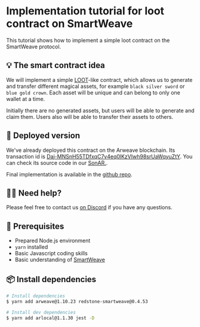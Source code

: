 # Implementation tutorial for loot contract on SmartWeave

This tutorial shows how to implement a simple loot contract on the SmartWeave protocol.

## 💡 The smart contract idea

We will implement a simple [LOOT](https://www.lootproject.com/)-like contract, which allows us to generate and transfer different magical assets, for example `black silver sword` or `blue gold crown`. Each asset will be unique and can belong to only one wallet at a time.

Initially there are no generated assets, but users will be able to generate and claim them.
Users also will be able to transfer their assets to others.

## 🚀 Deployed version

We've already deployed this contract on the Arweave blockchain. Its transaction id is [Daj-MNSnH55TDfxqC7v4eq0lKzVIwh98srUaWqyuZtY](https://scanner.redstone.tools/#/app/contract/Daj-MNSnH55TDfxqC7v4eq0lKzVIwh98srUaWqyuZtY). You can check its source code in our [SonAR.](https://sonar.redstone.tools/#/app/contract/Daj-MNSnH55TDfxqC7v4eq0lKzVIwh98srUaWqyuZtY#code).

Final implementation is available in the [github repo](https://github.com/redstone-finance/redstone-academy/tree/main/redstone-academy-loot).

## 🙋‍♂️ Need help?

Please feel free to contact us [on Discord](https://redstone.finance/discord) if you have any questions.

## 🧰 Prerequisites

- Prepared Node.js environment
- `yarn` installed
- Basic Javascript coding skills
- Basic understanding of [SmartWeave](https://www.npmjs.com/package/redstone-smartweave)

## 📦 Install dependencies

```bash
# Install dependencies
$ yarn add arweave@1.10.23 redstone-smartweave@0.4.53

# Install dev dependencies
$ yarn add arlocal@1.1.30 jest -D
```
